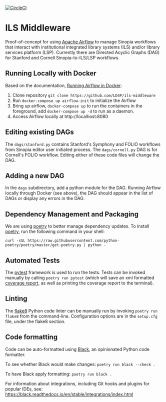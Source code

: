 [![CircleCI](https://circleci.com/gh/LD4P/ils-middleware/tree/main.svg?style=svg)](https://circleci.com/gh/LD4P/ils-middleware/tree/main)

# ILS Middleware
Proof-of-concept for using [Apache Airflow][AF] to manage Sinopia workflows
that interact with institutional integrated library systems (ILS) and/or
library services platform (LSP). Currently there are Directed Acyclic Graphs (DAG)
for Stanford and Cornell Sinopia-to-ILS/LSP workflows.

## Running Locally with Docker
Based on the documentation, [Running Airflow in Docker](https://airflow.apache.org/docs/apache-airflow/stable/start/docker.html):

1. Clone repository `git clone https://github.com/LD4P/ils-middleware`
1. Run `docker-compose up airflow-init` to initialize the Airflow
1. Bring up airflow, `docker-compose up` to run the containers in the foreground,
   add `docker-compose up -d` to run as a daemon.
1. Access Airflow locally at http://localhost:8080

## Editing existing DAGs
The `dags/stanford.py` contains Stanford's Symphony and FOLIO workflows from
Sinopia editor user initiated process. The `dags/cornell.py` DAG is for Cornell's
FOLIO workflow. Editing either of these code files will change the DAG.

## Adding a new DAG
In the `dags` subdirectory, add a python module for the DAG. Running Airflow
locally through Docker (see above), the DAG should appear in the list of DAGs
or display any errors in the DAG.

## Dependency Management and Packaging
We are using [poetry][POET] to better manage dependency updates. To install
[poetry][POET], run the following command in your shell:

`curl -sSL https://raw.githubusercontent.com/python-poetry/poetry/master/get-poetry.py | python -`

## Automated Tests

The [pytest][PYTEST] framework is used to run the tests.  Tests can be invoked manually by calling `poetry run pytest` (which will save an xml formatted [coverage report][PYTESTCOV], as well as printing the coverage report to the terminal).

## Linting

The [flake8][FLK8] Python code linter can be manually run by invoking `poetry run flake8` from
the command-line. Configuration options are in the `setup.cfg` file, under the flake8 section.

## Code formatting

Code can be auto-formatted using [Black][BLACK], an opinionated Python code formatter.

To see whether Black would make changes: `poetry run black --check .`

To have Black apply formatting: `poetry run black .`

For information about integrations, including Git hooks and plugins for popular IDEs, see:  https://black.readthedocs.io/en/stable/integrations/index.html

[AF]: https://airflow.apache.org/
[BLACK]: https://black.readthedocs.io/
[FLK8]: https://flake8.pycqa.org/en/latest/
[POET]: https://python-poetry.org/
[PYTEST]: https://docs.pytest.org/
[PYTESTCOV]: https://github.com/pytest-dev/pytest-cov

